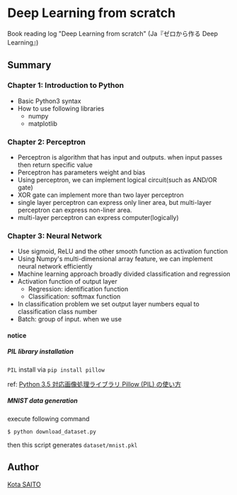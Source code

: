 # Deep Learning from scratch

Book reading log "Deep Learning from scratch" (Ja『ゼロから作る Deep Learning』)

## Summary

### Chapter 1: Introduction to Python

* Basic Python3 syntax
* How to use following libraries
    * numpy
    * matplotlib


### Chapter 2: Perceptron

* Perceptron is algorithm that has input and outputs. when input passes then return specific value
* Perceptron has parameters weight and bias
* Using perceptron, we can implement logical circuit(such as AND/OR gate)
* XOR gate can implement more than two layer perceptron
* single layer perceptron can express only liner area, but multi-layer perceptron can express non-liner area.
* multi-layer perceptron can express computer(logically)


### Chapter 3: Neural Network

* Use sigmoid, ReLU and the other smooth function as activation function
* Using Numpy's multi-dimensional array feature, we can implement neural network efficiently
* Machine learning approach broadly divided classification and regression
* Activation function of output layer
    * Regression: identification function
    * Classification: softmax function
* In classification problem we set output layer numbers equal to classification class number
* Batch: group of input. when we use 


#### notice

##### PIL library installation

`PIL` install via `pip install pillow`

ref: [Python 3.5 対応画像処理ライブラリ Pillow (PIL) の使い方](https://librabuch.jp/blog/2013/05/python_pillow_pil/)

##### MNIST data generation

execute following command

```
$ python download_dataset.py
```

then this script generates `dataset/mnist.pkl`


## Author

[Kota SAITO](https://github.com/noissefnoc)